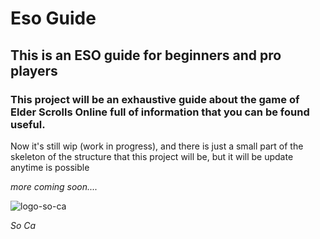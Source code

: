 <h1>Eso Guide</h1>

<h2>This is an ESO guide for beginners and pro players</h2>

<h3>This project will be an exhaustive guide about the game of Elder Scrolls Online full of information that you can be found useful.</h3>

<p>Now it's still wip (work in progress), and there is just a small part of the skeleton of the structure that this project will be, but it will be update anytime is possible </p>

<i>more coming soon....</i>

![logo-so-ca](https://user-images.githubusercontent.com/121359947/223448179-4e607719-085e-4ad3-a64a-3f60daa41d33.png)

<i>So Ca</i>
